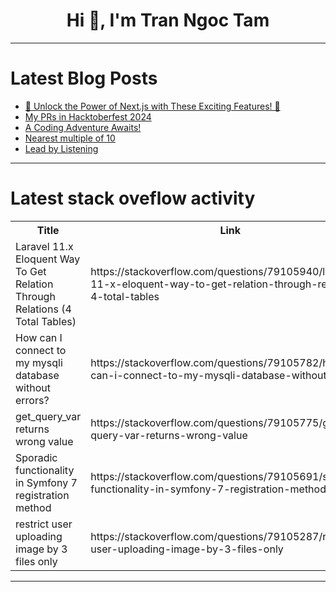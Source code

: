 <h1 align="center">Hi 👋, I'm Tran Ngoc Tam</h1>

---

# Latest Blog Posts 
<!-- BLOG-POST-LIST:START -->
- [🚀 Unlock the Power of Next.js with These Exciting Features! 🚀](https://dev.to/pains_arch/unlock-the-power-of-nextjs-with-these-exciting-features-jjc)
- [My PRs in Hacktoberfest 2024](https://dev.to/ramy-badr-ahmed/my-prs-in-hacktoberfest-2024-2hkf)
- [A Coding Adventure Awaits!](https://dev.to/seb-dojo/a-coding-adventure-awaits-o26)
- [Nearest multiple of 10](https://dev.to/obrutus/nearest-multiple-of-10-9od)
- [Lead by Listening](https://dev.to/gabrieltoma/lead-by-listening-3391)
<!-- BLOG-POST-LIST:END -->

---

# Latest stack oveflow activity
<table>
  <tr><th>Title</th><th>Link</th></tr>
  <!-- STACKOVERFLOW:START --><tr><td>Laravel 11.x Eloquent Way To Get Relation Through Relations &lpar;4 Total Tables&rpar;</td><td>https://stackoverflow.com/questions/79105940/laravel-11-x-eloquent-way-to-get-relation-through-relations-4-total-tables</td></tr><tr><td>How can I connect to my mysqli database without errors?</td><td>https://stackoverflow.com/questions/79105782/how-can-i-connect-to-my-mysqli-database-without-errors</td></tr><tr><td>get_query_var returns wrong value</td><td>https://stackoverflow.com/questions/79105775/get-query-var-returns-wrong-value</td></tr><tr><td>Sporadic functionality in Symfony 7 registration method</td><td>https://stackoverflow.com/questions/79105691/sporadic-functionality-in-symfony-7-registration-method</td></tr><tr><td>restrict user uploading image by 3 files only</td><td>https://stackoverflow.com/questions/79105287/restrict-user-uploading-image-by-3-files-only</td></tr><!-- STACKOVERFLOW:END -->
</table>

---


